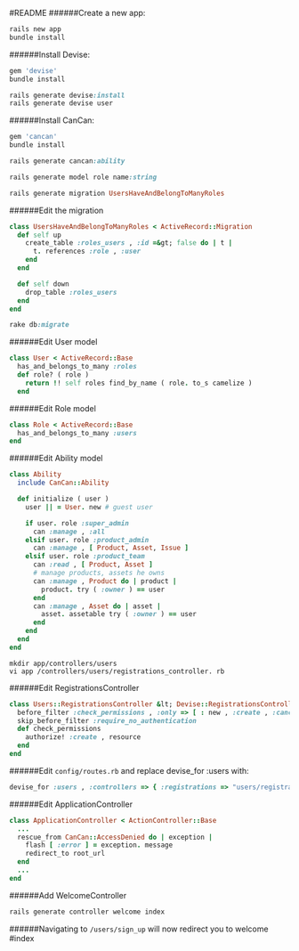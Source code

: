 #README
######Create a new app:
```ruby
rails new app
bundle install
```
######Install Devise:
```ruby
gem 'devise'
bundle install
```
```ruby
rails generate devise:install
rails generate devise user
```
######Install CanCan:
```ruby
gem 'cancan'
bundle install
```
```ruby
rails generate cancan:ability
```
```ruby
rails generate model role name:string
```
```ruby
rails generate migration UsersHaveAndBelongToManyRoles
```
######Edit the migration 
```ruby
class UsersHaveAndBelongToManyRoles < ActiveRecord::Migration 
  def self up 
    create_table :roles_users , :id =&gt; false do | t | 
      t. references :role , :user 
    end 
  end 

  def self down 
    drop_table :roles_users 
  end 
end 
```
```ruby
rake db:migrate
```
######Edit User model 
```ruby
class User < ActiveRecord::Base 
  has_and_belongs_to_many :roles 
  def role? ( role ) 
    return !! self roles find_by_name ( role. to_s camelize ) 
  end 
```
######Edit Role model 
```ruby
class Role < ActiveRecord::Base 
  has_and_belongs_to_many :users 
end 
```
######Edit Ability model 
```ruby
class Ability
  include CanCan::Ability 

  def initialize ( user ) 
    user || = User. new # guest user 

    if user. role :super_admin 
      can :manage , :all 
    elsif user. role :product_admin 
      can :manage , [ Product, Asset, Issue ] 
    elsif user. role :product_team 
      can :read , [ Product, Asset ] 
      # manage products, assets he owns 
      can :manage , Product do | product | 
        product. try ( :owner ) == user
      end 
      can :manage , Asset do | asset | 
        asset. assetable try ( :owner ) == user
      end 
    end 
  end 
end 
```
```
mkdir app/controllers/users
vi app /controllers/users/registrations_controller. rb 
```
######Edit RegistrationsController 
```ruby
class Users::RegistrationsController &lt; Devise::RegistrationsController 
  before_filter :check_permissions , :only => [ : new , :create , :cancel ] 
  skip_before_filter :require_no_authentication 
  def check_permissions
    authorize! :create , resource
  end 
end 
```
######Edit ```config/routes.rb``` and replace devise_for :users with: 
```ruby
devise_for :users , :controllers => { :registrations => "users/registrations" } 
```
######Edit ApplicationController 
```ruby
class ApplicationController < ActionController::Base 
  ...
  rescue_from CanCan::AccessDenied do | exception | 
    flash [ :error ] = exception. message 
    redirect_to root_url
  end 
  ...
end 
```
######Add WelcomeController 
```ruby
rails generate controller welcome index
```
######Navigating to ```/users/sign_up``` will now redirect you to welcome #index
